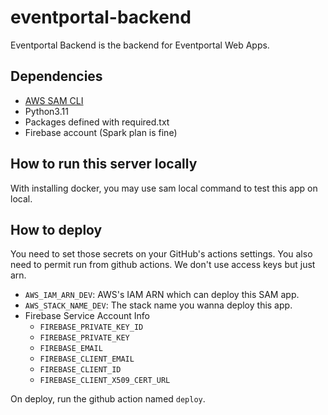 # eventportal-backend

Eventportal Backend is the backend for Eventportal Web Apps.

## Dependencies
* [AWS SAM CLI](https://docs.aws.amazon.com/ja_jp/serverless-application-model/latest/developerguide/install-sam-cli.html)
* Python3.11
* Packages defined with required.txt
* Firebase account (Spark plan is fine)

## How to run this server locally
With installing docker, you may use sam local command to test this app on local.

## How to deploy
You need to set those secrets on your GitHub's actions settings. You also need to permit run from github actions. We don't use access keys but just arn.
* `AWS_IAM_ARN_DEV`: AWS's IAM ARN which can deploy this SAM app.
* `AWS_STACK_NAME_DEV`: The stack name you wanna deploy this app.
* Firebase Service Account Info
  * `FIREBASE_PRIVATE_KEY_ID`
  * `FIREBASE_PRIVATE_KEY`
  * `FIREBASE_EMAIL`
  * `FIREBASE_CLIENT_EMAIL`
  * `FIREBASE_CLIENT_ID`
  * `FIREBASE_CLIENT_X509_CERT_URL`

On deploy, run the github action named `deploy`.

